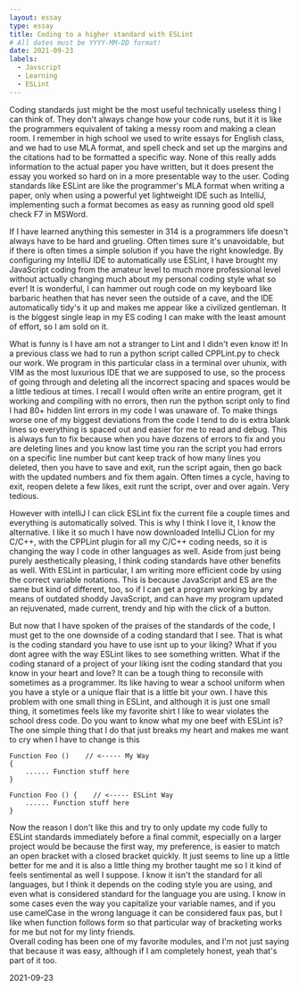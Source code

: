 ```yaml
---
layout: essay
type: essay
title: Coding to a higher standard with ESLint
# All dates must be YYYY-MM-DD format!
date: 2021-09-23
labels:
  - Javscript
  - Learning
  - ESLint
---
```


Coding standards just might be the most useful technically useless thing I can think of.  They don't always change how your code runs, but it it is like the programmers equivalent of taking a messy room and making a clean room.   I remember in high school we used  to write essays for English class, and we had to use MLA format, and spell check and set up the margins and the citations had to be formatted a specific way.  None of this really adds information to the actual paper you have written, but it does present the essay you worked so hard on in a more presentable way to the user.  Coding standards like ESLint are like the programmer's MLA format when writing a paper, only when using a powerful yet lightweight IDE such as IntelliJ, implementing such a format becomes as easy as running good old spell check F7 in MSWord.

If I have learned anything this semester in 314 is a programmers life doesn't always have to be hard and grueling.  Often times sure it's unavoidable, but if there is often times a simple solution if you have the right knowledge.  By configuring my IntelliJ IDE to automatically use ESLint, I have brought my JavaScript coding from the amateur level to much more professional level without actually changing much about my personal coding style what so ever!  It is wonderful, I can hammer out rough code on my keyboard like barbaric heathen that has never seen the outside of a cave, and the IDE automatically tidy's it up and makes me appear like a civilized gentleman.  It is the biggest single leap in my ES coding I can make with the least amount of effort, so I am sold on it.

What is funny is I have am not a stranger to Lint and I didn't even know it!  In a previous class we had to run a python script called CPPLint.py to check our work.  We program in this particular class in a terminal over uhunix, with VIM as the most luxurious IDE that we are supposed to use, so the process of going through and deleting all the incorrect spacing and spaces would be a little tedious at times.  I recall I would often write an entire program, get it working and compiling with no errors, then run the python script only to find I had 80+ hidden lint errors in my code I was unaware of.  To make things worse one of my biggest deviations from the code I tend to do is extra blank lines so everything is spaced out and easier for me to read and debug.  This is always fun to fix because when you have dozens of errors to fix and you are deleting lines and you know last time you ran the script you had errors on a specific line number but cant keep track of how many lines you deleted, then you have to save and exit, run the script again, then go back with the updated numbers and fix them again.  Often times a cycle, having to exit, reopen delete a few likes, exit runt the script, over and over again.  Very tedious.

However with intelliJ I can click ESLint fix the current file a couple times and everything is automatically solved. This is why I think I love it, I know the alternative. I like it so much I have now downloaded IntelliJ CLion for my C/C++, with the CPPLint plugin for all my C/C++ coding needs, so it is changing the way I code in other languages as well. Aside from just being purely aesthetically pleasing, I think coding standards have other benefits as well. With ESLint in particular, I am writing more efficient code by using the correct variable notations. This is because JavaScript and ES are the same but kind of different, too, so if I can get a program working by any means of outdated shoddy JavaScript, and can have my program updated an rejuvenated, made current, trendy and hip with the click of a button.

But now that I have spoken of the praises of the standards of the code, I must get to the one downside of a coding standard that I see. That is what is the coding standard you have to use isnt up to your liking? What if you dont agree with the way ESLint likes to see something written. What if the coding stanard of a project of your liking isnt the coding standard that you know in your heart and love? It can be a tough thing to reconsile with sometimes as a programmer. Its like having to wear a school uniform when you have a style or a unique flair that is a little bit your own. I have this problem with one small thing in ESLint, and although it is just one small thing, it sometimes feels like my favorite shirt I like to wear violates the school dress code. Do you want to know what my one beef with ESLint is? The one simple thing that I do that just breaks my heart and makes me want to cry when I have to change is this

    Function Foo ()    // <----- My Way
    {
        ...... Function stuff here
    }

    Function Foo () {    // <----- ESLint Way
        ...... Function stuff here
    }

Now the reason I don't like this and try to only  update my code fully to ESLint standards immediately before a final commit, especially on a larger project would be because the first way, my preference, is easier to match an open bracket with a closed bracket quickly.  It just seems to line up a little better for me and it is also a little thing my brother taught me so I it kind of feels sentimental as well I suppose.  I know it isn't the standard for all languages, but I think it depends on the coding style you are using, and even what is considered standard for the language you are using. I know in some cases even the way you capitalize your variable names, and if you use camelCase in the wrong language it can be considered faux pas, but I like when function follows form so that particular way of bracketing works for me but not for my linty friends.  
Overall coding has been one of my favorite modules, and I'm not just saying that because it was easy, although if I am completely honest, yeah that's part of it too.

2021-09-23
